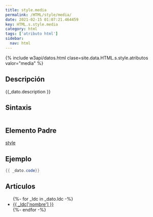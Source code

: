 ```yaml
---
title: style.media
permalink: /HTML/style/media/
date: 2021-02-15 01:07:21.464459
key: HTML.s.style.media
category: html
tags: ['atributo html']
sidebar: 
  nav: html
---
```


{% include w3api/datos.html clase=site.data.HTML.s.style.atributos valor="media" %}

## Descripción
{{_dato.description }}

## Sintaxis
~~~html
~~~

## Elemento Padre
[style](/HTML/style/)

## Ejemplo
~~~java
{{ _dato.code}}
~~~

## Artículos
<ul>
{%- for _ldc in _dato.ldc -%}
   <li>
       <a href="{{_ldc['url'] }}">{{ _ldc['nombre'] }}</a>
   </li>
{%- endfor -%}
</ul>
